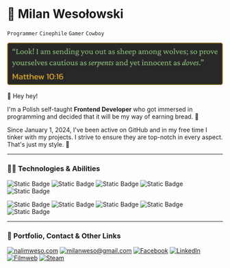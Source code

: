 # 🐍 Milan Wesołowski

`Programmer`
`Cinephile`
`Gamer`
`Cowboy`

<p align="center">
<img src="BibleQuote.png" alt="Matthew 10:16">
</p>

👋 Hey hey!

I'm a Polish self-taught **Frontend Developer** who got immersed in programming and decided that it will be my way of earning bread. 🍞

Since January 1, 2024, I've been active on GitHub and in my free time I tinker with my projects. I strive to ensure they are top-notch in every aspect. That's just my style. 💯

---

### 👨‍💻 Technologies & Abilities

<p align="left">
  
![Static Badge](https://img.shields.io/badge/HTML-%23222831?style=for-the-badge&logo=html5&logoColor=%23f16529)
![Static Badge](https://img.shields.io/badge/CSS-%23222831?style=for-the-badge&logo=css3&logoColor=%2333a9dc)
![Static Badge](https://img.shields.io/badge/PostCSS-%23222831?style=for-the-badge&logo=postcss&logoColor=%23f4430f)
![Static Badge](https://img.shields.io/badge/Sass-%23222831?style=for-the-badge&logo=sass)
![Static Badge](https://img.shields.io/badge/Tailwind-%23222831?style=for-the-badge&logo=tailwind%20css)

![Static Badge](https://img.shields.io/badge/JavaScript-%23222831?style=for-the-badge&logo=javascript)
![Static Badge](https://img.shields.io/badge/TypeScript-%23222831?style=for-the-badge&logo=typescript&logoColor=%232596be)
![Static Badge](https://img.shields.io/badge/React-%23222831?style=for-the-badge&logo=react)
![Static Badge](https://img.shields.io/badge/Electron-%23222831?style=for-the-badge&logo=Electron&logoColor=%23b0ebf6)
![Static Badge](https://img.shields.io/badge/Git-%23222831?style=for-the-badge&logo=git)

</p>

---

### 🏹 Portfolio, Contact & Other Links

<p align="left">
  <a href="https://nalimweso.com">
  <img alt="nalimweso.com" title="nalimweso.com" src="https://custom-icon-badges.demolab.com/badge/nalimweso.com-%232a475e?style=for-the-badge&logoSource=feather&logo=coffee"/></a>

  <a href="mailto:milanweso@gmail.com">
  <img alt="milanweso@gmail.com" title="milanweso@gmail.com" src="https://custom-icon-badges.demolab.com/badge/milanweso%40gmail.com-%23ff6464?style=for-the-badge&logoSource=feather&logo=mail""/></a>

  <a href="https://www.facebook.com/NalimWeso">
  <img alt="Facebook" title="Facebook" src="https://custom-icon-badges.demolab.com/badge/Facebook-%234267B2?style=for-the-badge&logo=facebook"/></a>

  <a href="https://www.linkedin.com/in/milan-wesolowski">
  <img alt="LinkedIn" title="LinkedIn" src="https://img.shields.io/badge/LinkedIn-%230077B5?style=for-the-badge&logo=linkedin"/></a>

  <a href="https://www.filmweb.pl/user/Nalimos">
  <img alt="Filmweb" title="Filmweb" src="https://custom-icon-badges.demolab.com/badge/Filmweb-%23e2a917?style=for-the-badge&logoSource=feather&logo=film"/></a>
  
  <a href="https://steamcommunity.com/id/nalimos">
  <img alt="Steam" title="Steam" src="https://custom-icon-badges.demolab.com/badge/Steam-%231b2838?style=for-the-badge&logo=steam"/></a>
</p>
